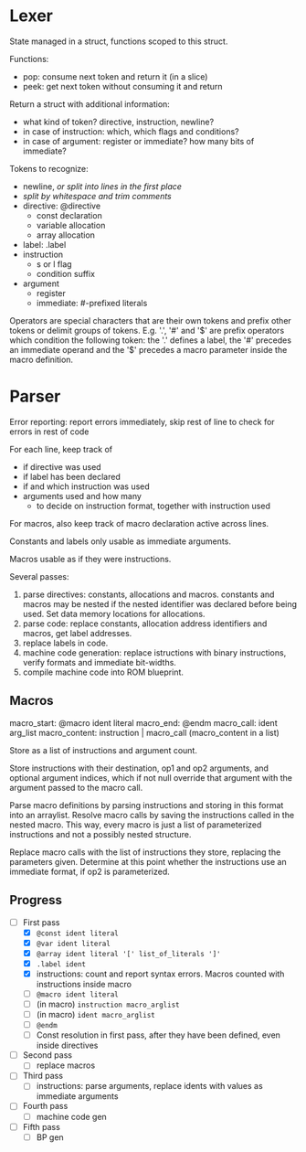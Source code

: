 # Lexer

State managed in a struct, functions scoped to this struct.

Functions:
- pop: consume next token and return it (in a slice)
- peek: get next token without consuming it and return

Return a struct with additional information:
- what kind of token? directive, instruction, newline?
- in case of instruction: which, which flags and conditions?
- in case of argument: register or immediate? how many bits of immediate?

Tokens to recognize:
- newline, *or split into lines in the first place*
- *split by whitespace and trim comments*
- directive: @directive
    - const declaration
    - variable allocation
    - array allocation
- label: .label
- instruction
    - s or l flag
    - condition suffix
- argument
    - register
    - immediate: #-prefixed literals

Operators are special characters that are their own tokens and prefix other tokens or delimit groups of tokens. E.g. '.', '#' and '$' are prefix operators which condition the following token: the '.' defines a label, the '#' precedes an immediate operand and the '$' precedes a macro parameter inside the macro definition.

# Parser

Error reporting: report errors immediately, skip rest of line to check for errors in rest of code

For each line, keep track of
- if directive was used
- if label has been declared
- if and which instruction was used
- arguments used and how many
    - to decide on instruction format, together with instruction used

For macros, also keep track of macro declaration active across lines.

Constants and labels only usable as immediate arguments.

Macros usable as if they were instructions.

Several passes:
1. parse directives: constants, allocations and macros. constants and macros may be nested if the nested identifier was declared before being used. Set data memory locations for allocations.
2. parse code: replace constants, allocation address identifiers and macros, get label addresses.
3. replace labels in code.
4. machine code generation: replace istructions with binary instructions, verify formats and immediate bit-widths.
5. compile machine code into ROM blueprint.

## Macros
macro_start: @macro ident literal
macro_end:   @endm
macro_call:  ident arg_list
macro_content: instruction
             | macro_call
(macro_content in a list)

Store as a list of instructions and argument count.

Store instructions with their destination, op1 and op2 arguments, and optional argument indices, which if not null override that argument with the argument passed to the macro call.

Parse macro definitions by parsing instructions and storing in this format into an arraylist. Resolve macro calls by saving the instructions called in the nested macro. This way, every macro is just a list of parameterized instructions and not a possibly nested structure.

Replace macro calls with the list of instructions they store, replacing the parameters given. Determine at this point whether the instructions use an immediate format, if op2 is parameterized.

## Progress
- [ ] First pass
    - [x] `@const ident literal`
    - [x] `@var ident literal`
    - [x] `@array ident literal '[' list_of_literals ']'`
    - [x] `.label ident`
    - [x] instructions: count and report syntax errors. Macros counted with instructions inside macro
    - [ ] `@macro ident literal`
    - [ ] (in macro) `instruction macro_arglist`
    - [ ] (in macro) `ident macro_arglist`
    - [ ] `@endm`
    - [ ] Const resolution in first pass, after they have been defined, even inside directives
- [ ] Second pass
    - [ ] replace macros
- [ ] Third pass
    - [ ] instructions: parse arguments, replace idents with values as immediate arguments
- [ ] Fourth pass
    - [ ] machine code gen
- [ ] Fifth pass
    - [ ] BP gen
